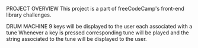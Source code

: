 PROJECT OVERVIEW
This project is a part of freeCodeCamp's front-end library challenges.

DRUM MACHINE
9 keys will be displayed to the user each associated with a tune
Whenever a key is pressed corresponding tune will be played and the string associated to the tune will be displayed to the user.
